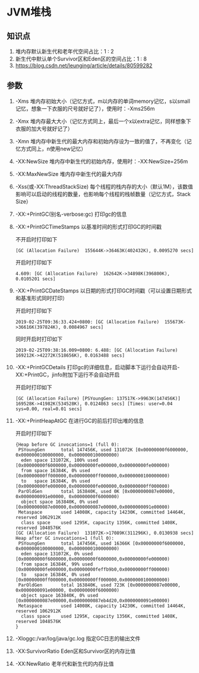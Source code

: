 # JVM堆栈

## 知识点

1. 堆内存默认新生代和老年代空间占比：1 : 2
2. 新生代中默认单个Survivor区和Eden区的空间占比：1 : 8
3. https://blog.csdn.net/leunging/article/details/80599282

## 参数

1. -Xms        堆内存初始大小（记忆方式，m以内存的单词memory记忆，s以small记忆，想象一下衣服的尺号就好记了），使用时：-Xms256m

2. -Xmx        堆内存最大大小（记忆方式同上，最后一个x以extra记忆，同样想象下衣服的加大号就好记了）

3. -Xmn        堆内存中新生代的最大内存和初始内存设为一致的值了，不再变化（记忆方式同上，n使用new记忆）

4. -XX:NewSize        堆内存中新生代的初始内存，使用时：-XX:NewSize=256m

5. -XX:MaxNewSize        堆内存中新生代的最大内存

6. -Xss(或-XX:ThreadStackSize)        每个线程的栈内存的大小（默认1M），该数值影响可以启动的线程的数量，也影响每个线程的栈帧数量（记忆方式，Stack Size）

7. -XX:+PrintGC(别名-verbose:gc)        打印gc的信息

8. -XX:+PrintGCTimeStamps        以基准时间的形式打印GC的时间戳

   不开启时打印如下

   ```
   [GC (Allocation Failure)  155644K->36463K(402432K), 0.0095270 secs]
   ```

   开启时打印如下

   ```
   4.609: [GC (Allocation Failure)  162642K->34898K(396800K), 0.0105201 secs]
   ```

5. -XX:+PrintGCDateStamps        以日期的形式打印GC时间戳（可以设置日期形式和基准形式同时打印）

   开启时打印如下

   ```
   2019-02-25T09:36:33.424+0800: [GC (Allocation Failure)  155673K->36616K(397824K), 0.0084967 secs]
   ```

   同时开启时打印如下

   ```
   2019-02-25T09:38:16.009+0800: 6.488: [GC (Allocation Failure)  169212K->42272K(518656K), 0.0163488 secs]
   ```

6. -XX:+PrintGCDetails        打印gc的详细信息，启动脚本下运行会自动开启-XX:+PrintGC，jinfo附加下运行不会自动开启

   开启时打印如下

   ```
   [GC (Allocation Failure) [PSYoungGen: 137517K->9963K(147456K)] 169528K->41982K(534528K), 0.0124863 secs] [Times: user=0.04 sys=0.00, real=0.01 secs] 
   ```

7. -XX:+PrintHeapAtGC        在进行GC的前后打印出堆的信息

   开启时打印如下

   ```
   {Heap before GC invocations=1 (full 0):
    PSYoungGen      total 147456K, used 131072K [0x00000000f6000000, 0x0000000100000000, 0x0000000100000000)
     eden space 131072K, 100% used [0x00000000f6000000,0x00000000fe000000,0x00000000fe000000)
     from space 16384K, 0% used [0x00000000ff000000,0x00000000ff000000,0x0000000100000000)
     to   space 16384K, 0% used [0x00000000fe000000,0x00000000fe000000,0x00000000ff000000)
    ParOldGen       total 163840K, used 0K [0x0000000087e00000, 0x0000000091e00000, 0x00000000f6000000)
     object space 163840K, 0% used [0x0000000087e00000,0x0000000087e00000,0x0000000091e00000)
    Metaspace       used 14008K, capacity 14230K, committed 14464K, reserved 1062912K
     class space    used 1295K, capacity 1356K, committed 1408K, reserved 1048576K
   [GC (Allocation Failure)  131072K->17089K(311296K), 0.0130938 secs]
   Heap after GC invocations=1 (full 0):
    PSYoungGen      total 147456K, used 16366K [0x00000000f6000000, 0x0000000100000000, 0x0000000100000000)
     eden space 131072K, 0% used [0x00000000f6000000,0x00000000f6000000,0x00000000fe000000)
     from space 16384K, 99% used [0x00000000fe000000,0x00000000feffb9b0,0x00000000ff000000)
     to   space 16384K, 0% used [0x00000000ff000000,0x00000000ff000000,0x0000000100000000)
    ParOldGen       total 163840K, used 723K [0x0000000087e00000, 0x0000000091e00000, 0x00000000f6000000)
     object space 163840K, 0% used [0x0000000087e00000,0x0000000087eb4d20,0x0000000091e00000)
    Metaspace       used 14008K, capacity 14230K, committed 14464K, reserved 1062912K
     class space    used 1295K, capacity 1356K, committed 1408K, reserved 1048576K
   }
   ```

8. -Xloggc:/var/log/java/gc.log        指定GC日志的输出文件

9. -XX:SurvivorRatio        Eden区和Survivor区的内存比值

10. -XX:NewRatio        老年代和新生代的内存比值


